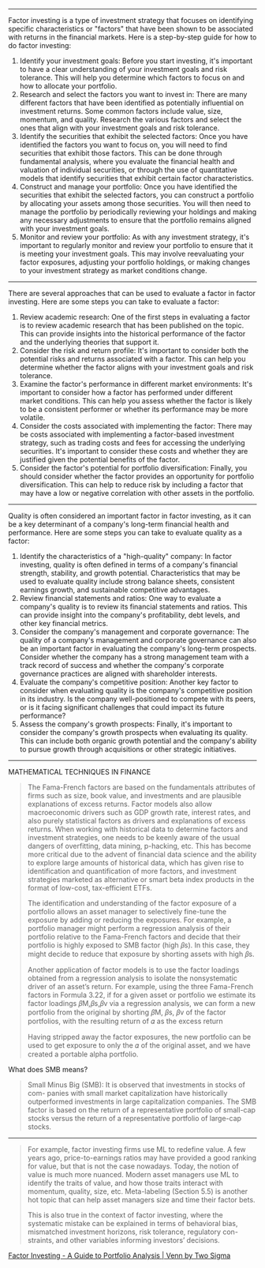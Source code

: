----

Factor investing is a type of investment strategy that focuses on identifying specific characteristics or "factors" that have been shown to be associated with returns in the financial markets. Here is a step-by-step guide for how to do factor investing:

1.  Identify your investment goals: Before you start investing, it's important to have a clear understanding of your investment goals and risk tolerance. This will help you determine which factors to focus on and how to allocate your portfolio.
2.  Research and select the factors you want to invest in: There are many different factors that have been identified as potentially influential on investment returns. Some common factors include value, size, momentum, and quality. Research the various factors and select the ones that align with your investment goals and risk tolerance. 
3.  Identify the securities that exhibit the selected factors: Once you have identified the factors you want to focus on, you will need to find securities that exhibit those factors. This can be done through fundamental analysis, where you evaluate the financial health and valuation of individual securities, or through the use of quantitative models that identify securities that exhibit certain factor characteristics.
4.  Construct and manage your portfolio: Once you have identified the securities that exhibit the selected factors, you can construct a portfolio by allocating your assets among those securities. You will then need to manage the portfolio by periodically reviewing your holdings and making any necessary adjustments to ensure that the portfolio remains aligned with your investment goals.
5.  Monitor and review your portfolio: As with any investment strategy, it's important to regularly monitor and review your portfolio to ensure that it is meeting your investment goals. This may involve reevaluating your factor exposures, adjusting your portfolio holdings, or making changes to your investment strategy as market conditions change.

----
There are several approaches that can be used to evaluate a factor in factor investing. Here are some steps you can take to evaluate a factor:

1.  Review academic research: One of the first steps in evaluating a factor is to review academic research that has been published on the topic. This can provide insights into the historical performance of the factor and the underlying theories that support it.
2.  Consider the risk and return profile: It's important to consider both the potential risks and returns associated with a factor. This can help you determine whether the factor aligns with your investment goals and risk tolerance.
3.  Examine the factor's performance in different market environments: It's important to consider how a factor has performed under different market conditions. This can help you assess whether the factor is likely to be a consistent performer or whether its performance may be more volatile.
4.  Consider the costs associated with implementing the factor: There may be costs associated with implementing a factor-based investment strategy, such as trading costs and fees for accessing the underlying securities. It's important to consider these costs and whether they are justified given the potential benefits of the factor.
5.  Consider the factor's potential for portfolio diversification: Finally, you should consider whether the factor provides an opportunity for portfolio diversification. This can help to reduce risk by including a factor that may have a low or negative correlation with other assets in the portfolio.

----

Quality is often considered an important factor in factor investing, as it can be a key determinant of a company's long-term financial health and performance. Here are some steps you can take to evaluate quality as a factor:

1.  Identify the characteristics of a "high-quality" company: In factor investing, quality is often defined in terms of a company's financial strength, stability, and growth potential. Characteristics that may be used to evaluate quality include strong balance sheets, consistent earnings growth, and sustainable competitive advantages.
2.  Review financial statements and ratios: One way to evaluate a company's quality is to review its financial statements and ratios. This can provide insight into the company's profitability, debt levels, and other key financial metrics.
3.  Consider the company's management and corporate governance: The quality of a company's management and corporate governance can also be an important factor in evaluating the company's long-term prospects. Consider whether the company has a strong management team with a track record of success and whether the company's corporate governance practices are aligned with shareholder interests.
4.  Evaluate the company's competitive position: Another key factor to consider when evaluating quality is the company's competitive position in its industry. Is the company well-positioned to compete with its peers, or is it facing significant challenges that could impact its future performance?
5.  Assess the company's growth prospects: Finally, it's important to consider the company's growth prospects when evaluating its quality. This can include both organic growth potential and the company's ability to pursue growth through acquisitions or other strategic initiatives.

----

MATHEMATICAL TECHNIQUES IN FINANCE

> The Fama-French factors are based on the fundamentals attributes of firms such as size, book value, and investments and are plausible explanations of excess returns. Factor models also allow macroeconomic drivers such as GDP growth rate, interest rates, and also purely statistical factors as drivers and explanations of excess returns. When working with historical data to determine factors and investment strategies, one needs to be keenly aware of the usual dangers of overfitting, data mining, p-hacking, etc. This has become more critical due to the advent of financial data science and the ability to explore large amounts of historical data, which has given rise to identification and quantification of more factors, and investment strategies marketed as alternative or smart beta index products in the format of low-cost, tax-efficient ETFs.
> 
> The identification and understanding of the factor exposure of a portfolio allows an asset manager to selectively fine-tune the exposure by adding or reducing the exposures. For example, a portfolio manager might perform a regression analysis of their portfolio relative to the Fama-French factors and decide that their portfolio is highly exposed to SMB factor (high 𝛽s). In this case, they might decide to reduce that exposure by shorting assets with high 𝛽s.
> 
> Another application of factor models is to use the factor loadings obtained from a regression analysis to isolate the nonsystematic driver of an asset’s return. For example, using the three Fama-French factors in Formula 3.22, if for a given asset or portfolio we estimate its factor loadings 𝛽M,𝛽s,𝛽v via a regression analysis, we can form a new portfolio from the original by shorting 𝛽M, 𝛽s, 𝛽v of the factor portfolios, with the resulting return of 𝛼 as the excess return 
> 
> Having stripped away the factor exposures, the new portfolio can be used to get exposure to only the 𝛼 of the original asset, and we have created a portable alpha portfolio.

What does SMB means?
> Small Minus Big (SMB): It is observed that investments in stocks of com- panies with small market capitalization have historically outperformed investments in large capitalization companies. The SMB factor is based on the return of a representative portfolio of small-cap stocks versus the return of a representative portfolio of large-cap stocks.

----

> For example, factor investing firms use ML to redefine value. A few years ago, price-to-earnings ratios may have provided a good ranking for value, but that is not the case nowadays. Today, the notion of value is much more nuanced. Modern asset managers use ML to identify the traits of value, and how those traits interact with momentum, quality, size, etc. Meta-labeling (Section 5.5) is another hot topic that can help asset managers size and time their factor bets.
> 
> This is also true in the context of factor investing, where the systematic mistake can be explained in terms of behavioral bias, mismatched investment horizons, risk tolerance, regulatory con- straints, and other variables informing investors’ decisions.


[Factor Investing - A Guide to Portfolio Analysis | Venn by Two Sigma](https://www.venn.twosigma.com/factor-investing-analysis)